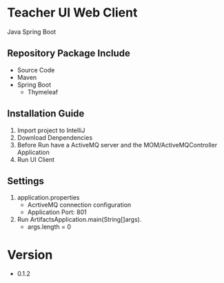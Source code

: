 # Teacher UI Web Client
Java Spring Boot

## Repository Package Include
* Source Code
* Maven
* Spring Boot
    * Thymeleaf

## Installation Guide
1. Import project to IntelliJ
2. Download Denpendencies
3. Before Run have a ActiveMQ server and the MOM/ActiveMQController Application
4. Run UI Client

## Settings
1. application.properties
    * AcrtiveMQ connection configuration
    * Application Port: 801
2. Run ArtifactsApplication.main(String[]args). 
    * args.length = 0

# Version
- 0.1.2
